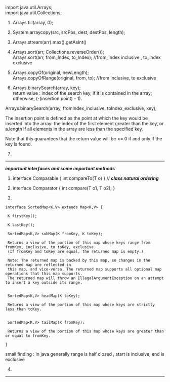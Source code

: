 import java.util.Arrays; \
import java.util.Collections; 


1) Arrays.fill(array, 0); 

2) System.arraycopy(src, srcPos, dest, destPos, length);

3) Arrays.stream(arr).max().getAsInt()

4) Arrays.sort(arr, Collections.reverseOrder()); \
Arrays.sort(arr, from_Index, to_Index); //from_index inclusive , to_index exclusive

5) Arrays.copyOf(original, newLength); \
  Arrays.copyOfRange(original, from, to);   //from inclusive, to exclusive

6)  Arrays.binarySearch(array, key); \
return value : index of the search key, if it is contained in the array; otherwise, (-(insertion point) - 1). 

Arrays.binarySearch(array, fromIndex_inclusive, toIndex_exclusive, key);

The insertion point is defined as the point at which the key would be inserted into the array: the index of the first element greater than the key, or a.length if all elements in the array are less than the specified key. 

Note that this guarantees that the return value will be >= 0 if and only if the key is found.

7) 



----------------------------------------------------------------------------------------------------------------------
***important interfaces and some important methods***


1) interface Comparable<T> { int compareTo(T o) }                // ***class natural ordering***

2) interface Comparator<T> { int compare(T o1, T o2); }

3) 
```
interface SortedMap<K,V> extends Map<K,V> { 
  
 K firstKey(); 
 
 K lastKey(); 

 SortedMap<K,V> subMap(K fromKey, K toKey); 
 
 Returns a view of the portion of this map whose keys range from fromKey, inclusive, to toKey, exclusive. 
 (If fromKey and toKey are equal, the returned map is empty.) 
 
 Note: The returned map is backed by this map, so changes in the returned map are reflected in 
 this map, and vice-versa. The returned map supports all optional map operations that this map supports.
 The returned map will throw an IllegalArgumentException on an attempt to insert a key outside its range.
 
 
 SortedMap<K,V> headMap(K toKey);
 
 Returns a view of the portion of this map whose keys are strictly less than toKey.
 
 
 SortedMap<K,V> tailMap(K fromKey);
 
 Returns a view of the portion of this map whose keys are greater than or equal to fromKey.
 
}
```
small finding : In java generally range is half closed , start is inclusive, end is exclusive

4) 

-----------------------------------------------------------------------------------------------------------------------
  


